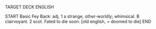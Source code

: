 TARGET DECK
ENGLISH

START
Basic
Fey
Back: adj. 1 a strange, other-worldly; whimsical. B clairvoyant. 2 scot. Fated to die soon. [old english, = doomed to die]
END
